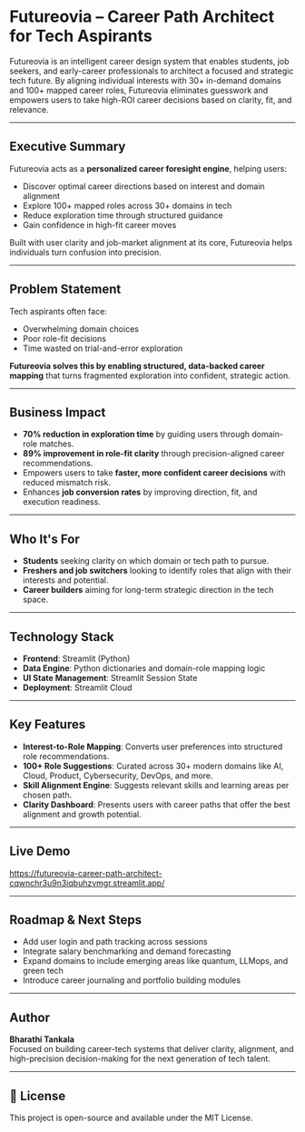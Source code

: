 # Futureovia – Career Path Architect for Tech Aspirants

Futureovia is an intelligent career design system that enables students, job seekers, and early-career professionals to architect a focused and strategic tech future. By aligning individual interests with 30+ in-demand domains and 100+ mapped career roles, Futureovia eliminates guesswork and empowers users to take high-ROI career decisions based on clarity, fit, and relevance.

---

##  Executive Summary

Futureovia acts as a **personalized career foresight engine**, helping users:
- Discover optimal career directions based on interest and domain alignment
- Explore 100+ mapped roles across 30+ domains in tech
- Reduce exploration time through structured guidance
- Gain confidence in high-fit career moves

Built with user clarity and job-market alignment at its core, Futureovia helps individuals turn confusion into precision.

---

##  Problem Statement

Tech aspirants often face:
- Overwhelming domain choices
- Poor role-fit decisions
- Time wasted on trial-and-error exploration

**Futureovia solves this by enabling structured, data-backed career mapping** that turns fragmented exploration into confident, strategic action.

---

##  Business Impact

- **70% reduction in exploration time** by guiding users through domain-role matches.
- **89% improvement in role-fit clarity** through precision-aligned career recommendations.
- Empowers users to take **faster, more confident career decisions** with reduced mismatch risk.
- Enhances **job conversion rates** by improving direction, fit, and execution readiness.

---

##  Who It's For

- **Students** seeking clarity on which domain or tech path to pursue.
- **Freshers and job switchers** looking to identify roles that align with their interests and potential.
- **Career builders** aiming for long-term strategic direction in the tech space.

---

##  Technology Stack

- **Frontend**: Streamlit (Python)
- **Data Engine**: Python dictionaries and domain-role mapping logic
- **UI State Management**: Streamlit Session State
- **Deployment**: Streamlit Cloud

---

##  Key Features

- **Interest-to-Role Mapping**: Converts user preferences into structured role recommendations.
- **100+ Role Suggestions**: Curated across 30+ modern domains like AI, Cloud, Product, Cybersecurity, DevOps, and more.
- **Skill Alignment Engine**: Suggests relevant skills and learning areas per chosen path.
- **Clarity Dashboard**: Presents users with career paths that offer the best alignment and growth potential.

---

##  Live Demo
https://futureovia-career-path-architect-cqwnchr3u9n3iqbuhzvmgr.streamlit.app/
 



---

##  Roadmap & Next Steps

- Add user login and path tracking across sessions
- Integrate salary benchmarking and demand forecasting
- Expand domains to include emerging areas like quantum, LLMops, and green tech
- Introduce career journaling and portfolio building modules

---

##  Author

**Bharathi Tankala**  
Focused on building career-tech systems that deliver clarity, alignment, and high-precision decision-making for the next generation of tech talent.

---

## 📄 License

This project is open-source and available under the MIT License.

